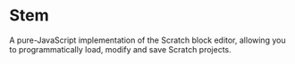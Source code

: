 # Stem

A pure-JavaScript implementation of the Scratch block editor, allowing you to programmatically load, modify and save Scratch projects.
